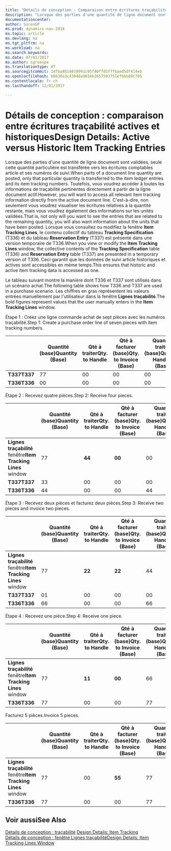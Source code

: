 ```yaml
---
title: "Détails de conception - Comparaison entre écritures traçabilité actives et historiques"
description: "Lorsque des parties d'une quantité de ligne document sont validées, seule cette quantité particulière est transférée vers les écritures comptables article et ses numéros de suivi. Toutefois, vous voudrez accéder à toutes les informations de traçabilité pertinentes directement à partir de la ligne document actif. C'est-à-dire, non seulement vous voudrez visualiser les écritures relatives à la quantité restante, mais vous voudrez également des informations sur les unités validées. Lorsque vous consultez ou modifiez la fenêtre **Lignes traçabilité**, le contenu collectif du tableau **Spécification traçabilité** (T336) et du tableau **Ecriture réservation** (T337) est présenté dans une version temporaire de T336. Ceci garantit que les données de suivi article historiques et actives sont accessibles en même temps."
documentationcenter: 
author: SorenGP
ms.prod: dynamics-nav-2018
ms.topic: article
ms.devlang: na
ms.tgt_pltfrm: na
ms.workload: na
ms.search.keywords: 
ms.date: 07/01/2017
ms.author: sgroespe
ms.translationtype: HT
ms.sourcegitcommit: 1dfba8b14019991c95f40ffd5f7fbaed5df414eb
ms.openlocfilehash: b0636a3c43848a9016b2657503751ef6bb89c705
ms.contentlocale: fr-ch
ms.lasthandoff: 12/01/2017

---
```

# <a name="design-details-active-versus-historic-item-tracking-entries"></a><span data-ttu-id="585c6-107">Détails de conception : comparaison entre écritures traçabilité actives et historiques</span><span class="sxs-lookup"><span data-stu-id="585c6-107">Design Details: Active versus Historic Item Tracking Entries</span></span>
<span data-ttu-id="585c6-108">Lorsque des parties d'une quantité de ligne document sont validées, seule cette quantité particulière est transférée vers les écritures comptables article et ses numéros de suivi.</span><span class="sxs-lookup"><span data-stu-id="585c6-108">When parts of a document line quantity are posted, only that particular quantity is transferred to the item ledger entries and its item tracking numbers.</span></span> <span data-ttu-id="585c6-109">Toutefois, vous voudrez accéder à toutes les informations de traçabilité pertinentes directement à partir de la ligne document actif.</span><span class="sxs-lookup"><span data-stu-id="585c6-109">However, you will want to access all relevant item tracking information directly from the active document line.</span></span> <span data-ttu-id="585c6-110">C'est-à-dire, non seulement vous voudrez visualiser les écritures relatives à la quantité restante, mais vous voudrez également des informations sur les unités validées.</span><span class="sxs-lookup"><span data-stu-id="585c6-110">That is, not only will you want to see the entries that are related to the remaining quantity, you will also want information about the units that have been posted.</span></span> <span data-ttu-id="585c6-111">Lorsque vous consultez ou modifiez la fenêtre **Item Tracking Lines**, le contenu collectif du tableau **Tracking Specification** (T336) et du tableau **Reservation Entry** (T337) est présenté dans une version temporaire de T336.</span><span class="sxs-lookup"><span data-stu-id="585c6-111">When you view or modify the **Item Tracking Lines** window, the collective contents of the **Tracking Specification** table (T336) and **Reservation Entry** table (T337) are presented in a temporary version of T336.</span></span> <span data-ttu-id="585c6-112">Ceci garantit que les données de suivi article historiques et actives sont accessibles en même temps.</span><span class="sxs-lookup"><span data-stu-id="585c6-112">This ensures that historic and active item tracking data is accessed as one.</span></span>  

 <span data-ttu-id="585c6-113">Le tableau suivant montre la manière dont T336 et T337 sont utilisés dans un scénario achat.</span><span class="sxs-lookup"><span data-stu-id="585c6-113">The following table shows how T336 and T337 are used in a purchase scenario.</span></span> <span data-ttu-id="585c6-114">Les chiffres en gras représentent les valeurs entrées manuellement par l'utilisateur dans la fenêtre **Lignes traçabilité**.</span><span class="sxs-lookup"><span data-stu-id="585c6-114">The bold figures represent values that the user manually enters in the **Item Tracking Lines** window.</span></span>  

 <span data-ttu-id="585c6-115">Étape 1 : Créez une ligne commande achat de sept pièces avec les numéros traçabilité.</span><span class="sxs-lookup"><span data-stu-id="585c6-115">Step 1: Create a purchase order line of seven pieces with item tracking numbers.</span></span>  

||<span data-ttu-id="585c6-116">**Quantité (base)**</span><span class="sxs-lookup"><span data-stu-id="585c6-116">**Quantity (Base)**</span></span>|<span data-ttu-id="585c6-117">**Qté à traiter**</span><span class="sxs-lookup"><span data-stu-id="585c6-117">**Qty. to Handle**</span></span>|<span data-ttu-id="585c6-118">**Qté à facturer (base)**</span><span class="sxs-lookup"><span data-stu-id="585c6-118">**Qty. to Invoice (Base)**</span></span>|<span data-ttu-id="585c6-119">**Quantité traitée (base)**</span><span class="sxs-lookup"><span data-stu-id="585c6-119">**Quantity Handled (Base)**</span></span>|<span data-ttu-id="585c6-120">**Quantité facturée (base)**</span><span class="sxs-lookup"><span data-stu-id="585c6-120">**Quantity Invoiced (Base)**</span></span>|  
|-|----------------------------------------------|--------------------------------------------|------------------------------------------------------|-------------------------------------------------------|--------------------------------------------------------|  
|<span data-ttu-id="585c6-121">**T337**</span><span class="sxs-lookup"><span data-stu-id="585c6-121">**T337**</span></span>|<span data-ttu-id="585c6-122">7</span><span class="sxs-lookup"><span data-stu-id="585c6-122">7</span></span>|<span data-ttu-id="585c6-123">0</span><span class="sxs-lookup"><span data-stu-id="585c6-123">0</span></span>|<span data-ttu-id="585c6-124">0</span><span class="sxs-lookup"><span data-stu-id="585c6-124">0</span></span>|<span data-ttu-id="585c6-125">0</span><span class="sxs-lookup"><span data-stu-id="585c6-125">0</span></span>|<span data-ttu-id="585c6-126">0</span><span class="sxs-lookup"><span data-stu-id="585c6-126">0</span></span>|  
|<span data-ttu-id="585c6-127">**T336**</span><span class="sxs-lookup"><span data-stu-id="585c6-127">**T336**</span></span>|<span data-ttu-id="585c6-128">0</span><span class="sxs-lookup"><span data-stu-id="585c6-128">0</span></span>|<span data-ttu-id="585c6-129">0</span><span class="sxs-lookup"><span data-stu-id="585c6-129">0</span></span>|<span data-ttu-id="585c6-130">0</span><span class="sxs-lookup"><span data-stu-id="585c6-130">0</span></span>|<span data-ttu-id="585c6-131">0</span><span class="sxs-lookup"><span data-stu-id="585c6-131">0</span></span>|<span data-ttu-id="585c6-132">0</span><span class="sxs-lookup"><span data-stu-id="585c6-132">0</span></span>|  

 <span data-ttu-id="585c6-133">Étape 2 : Recevez quatre pièces.</span><span class="sxs-lookup"><span data-stu-id="585c6-133">Step 2: Receive four pieces.</span></span>  

||<span data-ttu-id="585c6-134">**Quantité (base)**</span><span class="sxs-lookup"><span data-stu-id="585c6-134">**Quantity (Base)**</span></span>|<span data-ttu-id="585c6-135">**Qté à traiter**</span><span class="sxs-lookup"><span data-stu-id="585c6-135">**Qty. to Handle**</span></span>|<span data-ttu-id="585c6-136">**Qté à facturer (base)**</span><span class="sxs-lookup"><span data-stu-id="585c6-136">**Qty. to Invoice (Base)**</span></span>|<span data-ttu-id="585c6-137">**Quantité traitée (base)**</span><span class="sxs-lookup"><span data-stu-id="585c6-137">**Quantity Handled (Base)**</span></span>|<span data-ttu-id="585c6-138">**Quantité facturée (base)**</span><span class="sxs-lookup"><span data-stu-id="585c6-138">**Quantity Invoiced (Base)**</span></span>|  
|-|----------------------------------------------|--------------------------------------------|------------------------------------------------------|-------------------------------------------------------|--------------------------------------------------------|  
|<span data-ttu-id="585c6-139">**Lignes traçabilité** fenêtre</span><span class="sxs-lookup"><span data-stu-id="585c6-139">**Item Tracking Lines** window</span></span>|<span data-ttu-id="585c6-140">7</span><span class="sxs-lookup"><span data-stu-id="585c6-140">7</span></span>|<span data-ttu-id="585c6-141">**4**</span><span class="sxs-lookup"><span data-stu-id="585c6-141">**4**</span></span>|<span data-ttu-id="585c6-142">**0**</span><span class="sxs-lookup"><span data-stu-id="585c6-142">**0**</span></span>|<span data-ttu-id="585c6-143">0</span><span class="sxs-lookup"><span data-stu-id="585c6-143">0</span></span>|<span data-ttu-id="585c6-144">0</span><span class="sxs-lookup"><span data-stu-id="585c6-144">0</span></span>|  
|<span data-ttu-id="585c6-145">**T337**</span><span class="sxs-lookup"><span data-stu-id="585c6-145">**T337**</span></span>|<span data-ttu-id="585c6-146">3</span><span class="sxs-lookup"><span data-stu-id="585c6-146">3</span></span>|<span data-ttu-id="585c6-147">0</span><span class="sxs-lookup"><span data-stu-id="585c6-147">0</span></span>|<span data-ttu-id="585c6-148">0</span><span class="sxs-lookup"><span data-stu-id="585c6-148">0</span></span>|<span data-ttu-id="585c6-149">0</span><span class="sxs-lookup"><span data-stu-id="585c6-149">0</span></span>|<span data-ttu-id="585c6-150">0</span><span class="sxs-lookup"><span data-stu-id="585c6-150">0</span></span>|  
|<span data-ttu-id="585c6-151">**T336**</span><span class="sxs-lookup"><span data-stu-id="585c6-151">**T336**</span></span>|<span data-ttu-id="585c6-152">4</span><span class="sxs-lookup"><span data-stu-id="585c6-152">4</span></span>|<span data-ttu-id="585c6-153">0</span><span class="sxs-lookup"><span data-stu-id="585c6-153">0</span></span>|<span data-ttu-id="585c6-154">0</span><span class="sxs-lookup"><span data-stu-id="585c6-154">0</span></span>|<span data-ttu-id="585c6-155">4</span><span class="sxs-lookup"><span data-stu-id="585c6-155">4</span></span>|<span data-ttu-id="585c6-156">0</span><span class="sxs-lookup"><span data-stu-id="585c6-156">0</span></span>|  

 <span data-ttu-id="585c6-157">Étape 3 : Recevez deux pièces et facturez deux pièces.</span><span class="sxs-lookup"><span data-stu-id="585c6-157">Step 3: Receive two pieces and invoice two pieces.</span></span>  

||<span data-ttu-id="585c6-158">**Quantité (base)**</span><span class="sxs-lookup"><span data-stu-id="585c6-158">**Quantity (Base)**</span></span>|<span data-ttu-id="585c6-159">**Qté à traiter**</span><span class="sxs-lookup"><span data-stu-id="585c6-159">**Qty. to Handle**</span></span>|<span data-ttu-id="585c6-160">**Qté à facturer (base)**</span><span class="sxs-lookup"><span data-stu-id="585c6-160">**Qty. to Invoice (Base)**</span></span>|<span data-ttu-id="585c6-161">**Quantité traitée (base)**</span><span class="sxs-lookup"><span data-stu-id="585c6-161">**Quantity Handled (Base)**</span></span>|<span data-ttu-id="585c6-162">**Quantité facturée (base)**</span><span class="sxs-lookup"><span data-stu-id="585c6-162">**Quantity Invoiced (Base)**</span></span>|  
|-|----------------------------------------------|--------------------------------------------|------------------------------------------------------|-------------------------------------------------------|--------------------------------------------------------|  
|<span data-ttu-id="585c6-163">**Lignes traçabilité** fenêtre</span><span class="sxs-lookup"><span data-stu-id="585c6-163">**Item Tracking Lines** window</span></span>|<span data-ttu-id="585c6-164">7</span><span class="sxs-lookup"><span data-stu-id="585c6-164">7</span></span>|<span data-ttu-id="585c6-165">**2**</span><span class="sxs-lookup"><span data-stu-id="585c6-165">**2**</span></span>|<span data-ttu-id="585c6-166">**2**</span><span class="sxs-lookup"><span data-stu-id="585c6-166">**2**</span></span>|<span data-ttu-id="585c6-167">4</span><span class="sxs-lookup"><span data-stu-id="585c6-167">4</span></span>|<span data-ttu-id="585c6-168">0</span><span class="sxs-lookup"><span data-stu-id="585c6-168">0</span></span>|  
|<span data-ttu-id="585c6-169">**T337**</span><span class="sxs-lookup"><span data-stu-id="585c6-169">**T337**</span></span>|<span data-ttu-id="585c6-170">0</span><span class="sxs-lookup"><span data-stu-id="585c6-170">1</span></span>|<span data-ttu-id="585c6-171">0</span><span class="sxs-lookup"><span data-stu-id="585c6-171">0</span></span>|<span data-ttu-id="585c6-172">0</span><span class="sxs-lookup"><span data-stu-id="585c6-172">0</span></span>|<span data-ttu-id="585c6-173">0</span><span class="sxs-lookup"><span data-stu-id="585c6-173">0</span></span>|<span data-ttu-id="585c6-174">0</span><span class="sxs-lookup"><span data-stu-id="585c6-174">0</span></span>|  
|<span data-ttu-id="585c6-175">**T336**</span><span class="sxs-lookup"><span data-stu-id="585c6-175">**T336**</span></span>|<span data-ttu-id="585c6-176">6</span><span class="sxs-lookup"><span data-stu-id="585c6-176">6</span></span>|<span data-ttu-id="585c6-177">0</span><span class="sxs-lookup"><span data-stu-id="585c6-177">0</span></span>|<span data-ttu-id="585c6-178">0</span><span class="sxs-lookup"><span data-stu-id="585c6-178">0</span></span>|<span data-ttu-id="585c6-179">6</span><span class="sxs-lookup"><span data-stu-id="585c6-179">6</span></span>|<span data-ttu-id="585c6-180">2</span><span class="sxs-lookup"><span data-stu-id="585c6-180">2</span></span>|  

 <span data-ttu-id="585c6-181">Étape 4 : Recevez une pièce.</span><span class="sxs-lookup"><span data-stu-id="585c6-181">Step 4: Receive one piece.</span></span>  

||<span data-ttu-id="585c6-182">**Quantité (base)**</span><span class="sxs-lookup"><span data-stu-id="585c6-182">**Quantity (Base)**</span></span>|<span data-ttu-id="585c6-183">**Qté à traiter**</span><span class="sxs-lookup"><span data-stu-id="585c6-183">**Qty. to Handle**</span></span>|<span data-ttu-id="585c6-184">**Qté à facturer (base)**</span><span class="sxs-lookup"><span data-stu-id="585c6-184">**Qty. to Invoice (Base)**</span></span>|<span data-ttu-id="585c6-185">**Quantité traitée (base)**</span><span class="sxs-lookup"><span data-stu-id="585c6-185">**Quantity Handled (Base)**</span></span>|<span data-ttu-id="585c6-186">**Quantité facturée (base)**</span><span class="sxs-lookup"><span data-stu-id="585c6-186">**Quantity Invoiced (Base)**</span></span>|  
|-|----------------------------------------------|--------------------------------------------|------------------------------------------------------|-------------------------------------------------------|--------------------------------------------------------|  
|<span data-ttu-id="585c6-187">**Lignes traçabilité** fenêtre</span><span class="sxs-lookup"><span data-stu-id="585c6-187">**Item Tracking Lines** window</span></span>|<span data-ttu-id="585c6-188">7</span><span class="sxs-lookup"><span data-stu-id="585c6-188">7</span></span>|<span data-ttu-id="585c6-189">**1**</span><span class="sxs-lookup"><span data-stu-id="585c6-189">**1**</span></span>|<span data-ttu-id="585c6-190">**0**</span><span class="sxs-lookup"><span data-stu-id="585c6-190">**0**</span></span>|<span data-ttu-id="585c6-191">6</span><span class="sxs-lookup"><span data-stu-id="585c6-191">6</span></span>|<span data-ttu-id="585c6-192">2</span><span class="sxs-lookup"><span data-stu-id="585c6-192">2</span></span>|  
|<span data-ttu-id="585c6-193">**T336**</span><span class="sxs-lookup"><span data-stu-id="585c6-193">**T336**</span></span>|<span data-ttu-id="585c6-194">7</span><span class="sxs-lookup"><span data-stu-id="585c6-194">7</span></span>|<span data-ttu-id="585c6-195">0</span><span class="sxs-lookup"><span data-stu-id="585c6-195">0</span></span>|<span data-ttu-id="585c6-196">0</span><span class="sxs-lookup"><span data-stu-id="585c6-196">0</span></span>|<span data-ttu-id="585c6-197">7</span><span class="sxs-lookup"><span data-stu-id="585c6-197">7</span></span>|<span data-ttu-id="585c6-198">2</span><span class="sxs-lookup"><span data-stu-id="585c6-198">2</span></span>|  

 <span data-ttu-id="585c6-199">Facturez 5 pièces.</span><span class="sxs-lookup"><span data-stu-id="585c6-199">Invoice 5 pieces.</span></span>  

||<span data-ttu-id="585c6-200">**Quantité (base)**</span><span class="sxs-lookup"><span data-stu-id="585c6-200">**Quantity (Base)**</span></span>|<span data-ttu-id="585c6-201">**Qté à traiter**</span><span class="sxs-lookup"><span data-stu-id="585c6-201">**Qty. to Handle**</span></span>|<span data-ttu-id="585c6-202">**Qté à facturer (base)**</span><span class="sxs-lookup"><span data-stu-id="585c6-202">**Qty. to Invoice (Base)**</span></span>|<span data-ttu-id="585c6-203">**Quantité traitée (base)**</span><span class="sxs-lookup"><span data-stu-id="585c6-203">**Quantity Handled (Base)**</span></span>|<span data-ttu-id="585c6-204">**Quantité facturée (base)**</span><span class="sxs-lookup"><span data-stu-id="585c6-204">**Quantity Invoiced (Base)**</span></span>|  
|-|----------------------------------------------|--------------------------------------------|------------------------------------------------------|-------------------------------------------------------|--------------------------------------------------------|  
|<span data-ttu-id="585c6-205">**Lignes traçabilité** fenêtre</span><span class="sxs-lookup"><span data-stu-id="585c6-205">**Item Tracking Lines** window</span></span>|<span data-ttu-id="585c6-206">7</span><span class="sxs-lookup"><span data-stu-id="585c6-206">7</span></span>|<span data-ttu-id="585c6-207">0</span><span class="sxs-lookup"><span data-stu-id="585c6-207">0</span></span>|<span data-ttu-id="585c6-208">**5**</span><span class="sxs-lookup"><span data-stu-id="585c6-208">**5**</span></span>|<span data-ttu-id="585c6-209">7</span><span class="sxs-lookup"><span data-stu-id="585c6-209">7</span></span>|<span data-ttu-id="585c6-210">2</span><span class="sxs-lookup"><span data-stu-id="585c6-210">2</span></span>|  
|<span data-ttu-id="585c6-211">**T336**</span><span class="sxs-lookup"><span data-stu-id="585c6-211">**T336**</span></span>|<span data-ttu-id="585c6-212">7</span><span class="sxs-lookup"><span data-stu-id="585c6-212">7</span></span>|<span data-ttu-id="585c6-213">0</span><span class="sxs-lookup"><span data-stu-id="585c6-213">0</span></span>|<span data-ttu-id="585c6-214">0</span><span class="sxs-lookup"><span data-stu-id="585c6-214">0</span></span>|<span data-ttu-id="585c6-215">7</span><span class="sxs-lookup"><span data-stu-id="585c6-215">7</span></span>|<span data-ttu-id="585c6-216">7</span><span class="sxs-lookup"><span data-stu-id="585c6-216">7</span></span>|  

## <a name="see-also"></a><span data-ttu-id="585c6-217">Voir aussi</span><span class="sxs-lookup"><span data-stu-id="585c6-217">See Also</span></span>  
 <span data-ttu-id="585c6-218">[Détails de conception : traçabilité](design-details-item-tracking.md) </span><span class="sxs-lookup"><span data-stu-id="585c6-218">[Design Details: Item Tracking](design-details-item-tracking.md) </span></span>  
 [<span data-ttu-id="585c6-219">Détails de conception : fenêtre Lignes traçabilité</span><span class="sxs-lookup"><span data-stu-id="585c6-219">Design Details: Item Tracking Lines Window</span></span>](design-details-item-tracking-lines-window.md)

